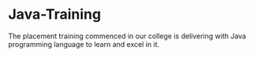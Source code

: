 # Java-Training
The placement training commenced in our college is delivering with Java programming language to learn and excel in it.
